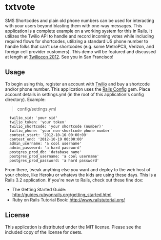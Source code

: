 txtvote
=======
SMS Shortcodes and plain old phone numbers can be used for interacting with your users beyond blasting them with one-way messages. This application is a complete example on a working system for this in Rails. It utilizes the Twilio API to handle and record incoming votes while including required flows for shortcodes, utilizing a standard US phone number to handle folks that can't use shortcodes (e.g. some MetroPCS, Verizon, and foreign cell provider customers). This demo will be featured and discussed at length at [Twiliocon 2012](http://www.twilio.com/conference). See you in San Francisco!

Usage
-----
To begin using this, register an account with [Twilio](https://www.twilio.com) and buy a shortcode and/or phone number. This application uses the [Rails Config](https://github.com/railsjedi/rails_config) gem. Place account details in settings.yml (in the root of this application's config directory). Example:

> config/settings.yml

      twilio_sid: 'your sid'
      twilio_token: 'your token'
      twilio_shortcode: 'your shortcode (number)' 
      twilio_phone: 'your non-shortcode phone number'
      contest_start: '2012-10-16 00:00:00'
      contest_end: '2012-10-19 00:00:00'
      admin_username: 'a cool username'
      admin_password: 'a hard password'
      postgres_prod_db: 'database name'
      postgres_prod_username: 'a cool username'
      postgres_prod_password: 'a hard password'

From there, tweak anything else you want and deploy to the web host of your choice, like Heroku or whatevs the kids are using these days. This is a Rails 3.2 application. If you're new to Rails, check out these fine dox:

  * The Getting Started Guide: http://guides.rubyonrails.org/getting_started.html
  * Ruby on Rails Tutorial Book: http://www.railstutorial.org/

License
-------
This application is distributed under the MIT license. Please see the included copy of the license for deets.